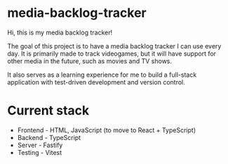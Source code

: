 # media-backlog-tracker

Hi, this is my media backlog tracker! 

The goal of this project is to have a media backlog tracker I can use every day. It is primarily made to track videogames, but it will have support for other media in the future, such as movies and TV shows.

It also serves as a learning experience for me to build a full-stack application with test-driven development and version control. 

# Current stack
- Frontend - HTML, JavaScript (to move to React + TypeScript)
- Backend - TypeScript
- Server - Fastify
- Testing - Vitest
